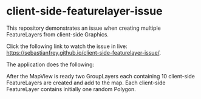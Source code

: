 # client-side-featurelayer-issue
This repository demonstrates an issue when creating multiple FeatureLayers from client-side Graphics.

Click the following link to watch the issue in live: https://sebastianfrey.github.io/client-side-featurelayer-issue/.

The application does the following:

After the MapView is ready two GroupLayers each containing 10 client-side FeatureLayers are created and add to the map. Each client-side FeatureLayer contains initially one random Polygon. 
